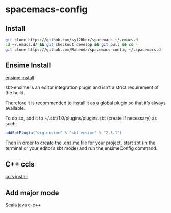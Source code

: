 # spacemacs-config


## Install

```bash
git clone https://github.com/syl20bnr/spacemacs ~/.emacs.d
cd ~/.emacs.d/ && git checkout develop && git pull && cd -
git clone https://github.com/Rabenda/spacemacs-config ~/.spacemacs.d
```
## Ensime Install
[ensime install](http://ensime.github.io/build_tools/sbt/#install)

sbt-ensime is an editor integration plugin and isn’t a strict requirement of the build.

Therefore it is recommended to install it as a global plugin so that it’s always available.

To do so, add it to ~/.sbt/1.0/plugins/plugins.sbt (create if necessary) as such:

```scala
addSbtPlugin("org.ensime" % "sbt-ensime" % "2.5.1")
```

Then in order to create the .ensime file for your project, start sbt (in the terminal or your editor’s sbt mode) and run the ensimeConfig command.

## C++ ccls
[ccls install](https://github.com/MaskRay/ccls/wiki/Getting-started)

## Add major mode

Scala java c-c++
